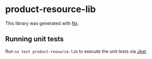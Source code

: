# product-resource-lib

This library was generated with [Nx](https://nx.dev).

## Running unit tests

Run `nx test product-resource-lib` to execute the unit tests via [Jest](https://jestjs.io).
